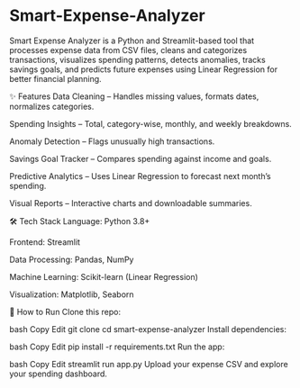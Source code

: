 # Smart-Expense-Analyzer
Smart Expense Analyzer is a Python and Streamlit-based tool that processes expense data from CSV files, cleans and categorizes transactions, visualizes spending patterns, detects anomalies, tracks savings goals, and predicts future expenses using Linear Regression for better financial planning.

✨ Features
Data Cleaning – Handles missing values, formats dates, normalizes categories.

Spending Insights – Total, category-wise, monthly, and weekly breakdowns.

Anomaly Detection – Flags unusually high transactions.

Savings Goal Tracker – Compares spending against income and goals.

Predictive Analytics – Uses Linear Regression to forecast next month’s spending.

Visual Reports – Interactive charts and downloadable summaries.



🛠 Tech Stack
Language: Python 3.8+

Frontend: Streamlit

Data Processing: Pandas, NumPy

Machine Learning: Scikit-learn (Linear Regression)

Visualization: Matplotlib, Seaborn



🚀 How to Run
Clone this repo:

bash
Copy
Edit
git clone <repo-link>
cd smart-expense-analyzer
Install dependencies:

bash
Copy
Edit
pip install -r requirements.txt
Run the app:

bash
Copy
Edit
streamlit run app.py
Upload your expense CSV and explore your spending dashboard.

